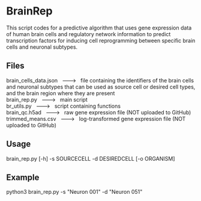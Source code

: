 # BrainRep
This script codes for a predictive algorithm that uses gene expression data of human brain cells and regulatory network information to predict transcription factors for inducing cell reprogramming between specific brain cells and neuronal subtypes.

## Files
brain_cells_data.json &nbsp; ---> &nbsp; file containing the identifiers of the brain cells and neuronal subtypes that can be used as source cell or desired cell types, and the brain region where they are present <br>
brain_rep.py &nbsp; ---> &nbsp; main script <br>
br_utils.py &nbsp; ---> &nbsp; script containing functions <br>
brain_qc.h5ad &nbsp; ---> &nbsp; raw gene expression file (NOT uploaded to GitHub) <br>
trimmed_means.csv &nbsp; ---> &nbsp; log-transformed gene expression file (NOT uploaded to GitHub) <br>

## Usage
brain_rep.py [-h] -s SOURCECELL -d DESIREDCELL [-o ORGANISM]

## Example
python3 brain_rep.py -s "Neuron 001" -d "Neuron 051"
